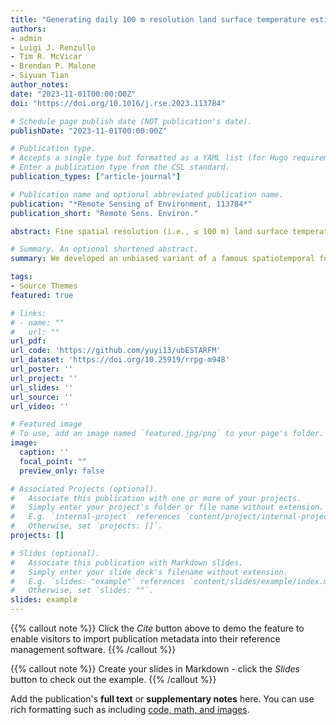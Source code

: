 ```yaml
---
title: "Generating daily 100 m resolution land surface temperature estimates continentally using an unbiased spatiotemporal fusion approach"
authors:
- admin
- Luigi J. Renzullo
- Tim R. McVicar
- Brendan P. Malone
- Siyuan Tian
author_notes:
date: "2023-11-01T00:00:00Z"
doi: "https://doi.org/10.1016/j.rse.2023.113784"

# Schedule page publish date (NOT publication's date).
publishDate: "2023-11-01T00:00:00Z"

# Publication type.
# Accepts a single type but formatted as a YAML list (for Hugo requirements).
# Enter a publication type from the CSL standard.
publication_types: ["article-journal"]

# Publication name and optional abbreviated publication name.
publication: "*Remote Sensing of Environment, 113784*"
publication_short: "Remote Sens. Environ."

abstract: Fine spatial resolution (i.e., ≤ 100 m) land surface temperature (LST) data are crucial to study heterogeneous landscapes (e.g., agricultural and urban). Some well-known spatiotemporal fusion methods like the Spatial and Temporal Adaptive Reflectance Fusion Model (STARFM) and the Enhanced STARFM (ESTARFM), which were originally developed to fuse surface reflectance data, may not be suitable for direct application in LST studies due to the high sub-diurnal dynamics of LST. Furthermore, the effectiveness of spatiotemporal fusion methods for LST data has not been thoroughly evaluated in previous studies that only focused on relatively small spatiotemporal extents. To address these limitations, we proposed a variant of ESTARFM, referred to as the unbiased ESTARFM (ubESTARFM), specifically designed to accommodate the high temporal dynamics of LST to generate fine-resolution LST estimates. We evaluated ubESTARFM and ESTARFM against in-situ LST and the ECOsystem Spaceborne Thermal Radiometer Experiment on Space Station (ECOSTRESS) LST across 12 regions throughout Australia, encompassing various land covers and environments. Independent validation showed that ubESTARFM had a bias of 2.55 K, unbiased root mean squared error (ubRMSE) of 2.57 K, and Pearson correlation coefficient (R) of 0.95 against the in-situ LST over 11,290 observations at the 12 sites, all of which were considerably better than those calculated for ESTARFM, being a bias of 4.73 K, ubRMSE of 3.80 K and R of 0.92. When compared to ECOSTRESS data, ubESTARFM LST had a bias of −1.69 K, ubRMSE of 2.00 K, and R of 0.70 over 43 near clear-sky scenes, while ESTARFM LST had a bias of 1.79 K, ubRMSE of 2.68 K, and R of 0.59. Overall, our results demonstrated that ubESTARFM can avoid systematic bias accumulation, substantially reduce uncertainty deviation, and maintain a good level of correlation with validation datasets when compared to ESTARFM. A further assessment underscored the potential of ubESTARFM for application using LST data acquired from geostationary platforms (e.g., Himawari-8), with a mean ubRMSE (R) of 2.22 K (0.97) against in-situ LST over 1327 observations at 3 sites from southeast Australia at the overpass time of MODIS/Terra. This promising method leverages reliable numeric values from coarse-resolution LST while borrowing spatial heterogeneity from fine-resolution LST and has the potential to be coupled with energy balance and/or radiative transfer models thus enabling better farm and/or regional-scale water management strategies to be implemented. Furthermore, both the input and generated LST data, encompassing a comprehensive spatial extent over diverse land covers and climatic conditions, are publicly available for benchmarking future algorithmic refinements.

# Summary. An optional shortened abstract.
summary: We developed an unbiased variant of a famous spatiotemporal fusion algorithm for LST applications, which can reduce deviation of uncertainty while maintaining spatial details.

tags:
- Source Themes
featured: true

# links:
# - name: ""
#   url: ""
url_pdf: 
url_code: 'https://github.com/yuyi13/ubESTARFM'
url_dataset: 'https://doi.org/10.25919/rrpg-m948'
url_poster: ''
url_project: ''
url_slides: ''
url_source: ''
url_video: ''

# Featured image
# To use, add an image named `featured.jpg/png` to your page's folder. 
image:
  caption: ''
  focal_point: ""
  preview_only: false

# Associated Projects (optional).
#   Associate this publication with one or more of your projects.
#   Simply enter your project's folder or file name without extension.
#   E.g. `internal-project` references `content/project/internal-project/index.md`.
#   Otherwise, set `projects: []`.
projects: []

# Slides (optional).
#   Associate this publication with Markdown slides.
#   Simply enter your slide deck's filename without extension.
#   E.g. `slides: "example"` references `content/slides/example/index.md`.
#   Otherwise, set `slides: ""`.
slides: example
---
```


{{% callout note %}}
Click the *Cite* button above to demo the feature to enable visitors to import publication metadata into their reference management software.
{{% /callout %}}

{{% callout note %}}
Create your slides in Markdown - click the *Slides* button to check out the example.
{{% /callout %}}

Add the publication's **full text** or **supplementary notes** here. You can use rich formatting such as including [code, math, and images](https://docs.hugoblox.com/content/writing-markdown-latex/).
